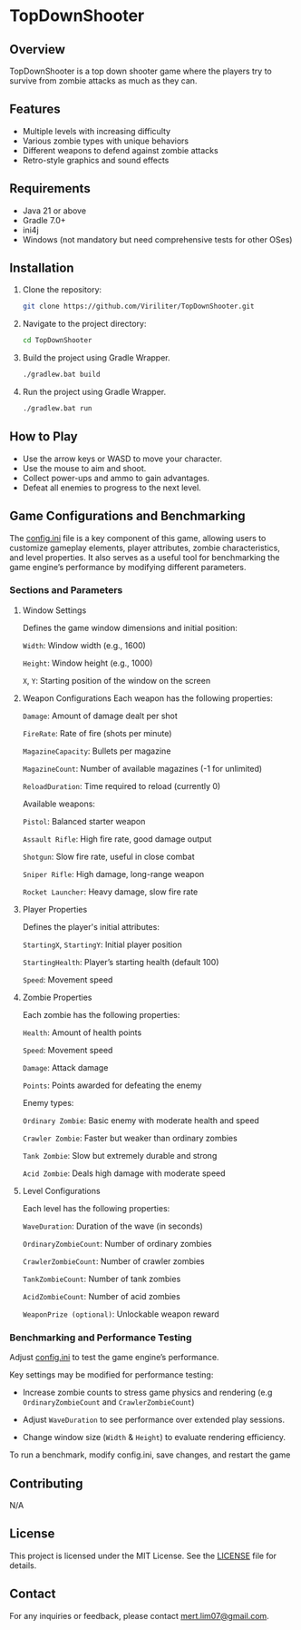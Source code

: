 # TopDownShooter

## Overview
TopDownShooter is a top down shooter game where the players try to survive from zombie attacks as much as they can.

## Features
- Multiple levels with increasing difficulty
- Various zombie types with unique behaviors
- Different weapons to defend against zombie attacks
- Retro-style graphics and sound effects

## Requirements
- Java 21 or above
- Gradle 7.0+
- ini4j
- Windows (not mandatory but need comprehensive tests for other OSes)

## Installation
1. Clone the repository:
    ```sh
    git clone https://github.com/Viriliter/TopDownShooter.git
    ```
2. Navigate to the project directory:
    ```sh
    cd TopDownShooter
    ```
3. Build the project using Gradle Wrapper.
    ```sh
    ./gradlew.bat build
    ```
4. Run the project using Gradle Wrapper.
    ```sh
    ./gradlew.bat run
    ```

## How to Play
- Use the arrow keys or WASD to move your character.
- Use the mouse to aim and shoot.
- Collect power-ups and ammo to gain advantages.
- Defeat all enemies to progress to the next level.

## Game Configurations and Benchmarking
The [config.ini](app/src/main/resources/config.ini) file is a key component of this game, allowing users to customize gameplay elements, player attributes, zombie characteristics, and level properties. It also serves as a useful tool for benchmarking the game engine’s performance by modifying different parameters.

### Sections and Parameters

1. Window Settings

    Defines the game window dimensions and initial position:

    `Width`: Window width (e.g., 1600)

    `Height`: Window height (e.g., 1000)

    `X`, `Y`: Starting position of the window on the screen

2. Weapon Configurations
    Each weapon has the following properties:

    `Damage`: Amount of damage dealt per shot

    `FireRate`: Rate of fire (shots per minute)

    `MagazineCapacity`: Bullets per magazine

    `MagazineCount`: Number of available magazines (-1 for unlimited)

    `ReloadDuration`: Time required to reload (currently 0)

    Available weapons:

    `Pistol`: Balanced starter weapon

    `Assault Rifle`: High fire rate, good damage output

    `Shotgun`: Slow fire rate, useful in close combat

    `Sniper Rifle`: High damage, long-range weapon

    `Rocket Launcher`: Heavy damage, slow fire rate

3. Player Properties

    Defines the player's initial attributes:

    `StartingX`, `StartingY`: Initial player position

    `StartingHealth`: Player’s starting health (default 100)

    `Speed`: Movement speed

4. Zombie Properties

    Each zombie has the following properties:

    `Health`: Amount of health points

    `Speed`: Movement speed

    `Damage`: Attack damage

    `Points`: Points awarded for defeating the enemy

    Enemy types:

    `Ordinary Zombie`: Basic enemy with moderate health and speed

    `Crawler Zombie`: Faster but weaker than ordinary zombies

    `Tank Zombie`: Slow but extremely durable and strong

    `Acid Zombie`: Deals high damage with moderate speed

5. Level Configurations

    Each level has the following properties:

    `WaveDuration`: Duration of the wave (in seconds)

    `OrdinaryZombieCount`: Number of ordinary zombies

    `CrawlerZombieCount`: Number of crawler zombies

    `TankZombieCount`: Number of tank zombies

    `AcidZombieCount`: Number of acid zombies

    `WeaponPrize (optional)`: Unlockable weapon reward

### Benchmarking and Performance Testing

Adjust [config.ini](app/src/main/resources/config.ini) to test the game engine’s performance. 

Key settings may be modified for performance testing:

* Increase zombie counts to stress game physics and rendering (e.g `OrdinaryZombieCount` and `CrawlerZombieCount`)

* Adjust `WaveDuration` to see performance over extended play sessions.

* Change window size (`Width` & `Height`) to evaluate rendering efficiency.

To run a benchmark, modify config.ini, save changes, and restart the game

## Contributing
N/A

## License
This project is licensed under the MIT License. See the [LICENSE](LICENSE) file for details.

## Contact
For any inquiries or feedback, please contact mert.lim07@gmail.com.
